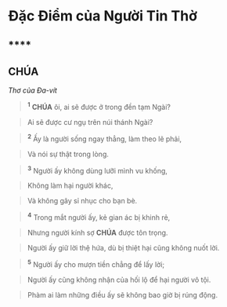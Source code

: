 # Đặc Điểm của Người Tin Thờ

## ****

## CHÚA
*Thơ của Đa-vít*

> <sup><b>1</b></sup> **CHÚA** ôi, ai sẽ được ở trong đền tạm Ngài?
>


> Ai sẽ được cư ngụ trên núi thánh Ngài?
>


> <sup><b>2</b></sup> Ấy là người sống ngay thẳng, làm theo lẽ phải,
>


> Và nói sự thật trong lòng.
>


> <sup><b>3</b></sup> Người ấy không dùng lưỡi mình vu khống,
>


> Không làm hại người khác,
>


> Và không gây sỉ nhục cho bạn bè.
>


> <sup><b>4</b></sup> Trong mắt người ấy, kẻ gian ác bị khinh rẻ,
>


> Nhưng người kính sợ **CHÚA** được tôn trọng.
>


> Người ấy giữ lời thệ hứa, dù bị thiệt hại cũng không nuốt lời.
>


> <sup><b>5</b></sup> Người ấy cho mượn tiền chẳng để lấy lời;
>


> Người ấy cũng không nhận của hối lộ để hại người vô tội.
>


> Phàm ai làm những điều ấy sẽ không bao giờ bị rúng động.
>